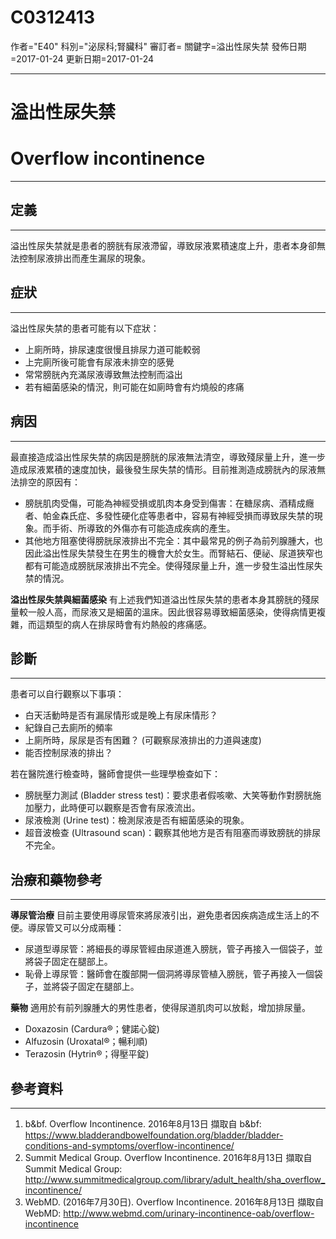 # C0312413
作者="E40"
科別="泌尿科;腎臟科"
審訂者=
關鍵字=溢出性尿失禁
發佈日期=2017-01-24
更新日期=2017-01-24

----------
# 溢出性尿失禁
# Overflow incontinence
----------
## 定義
----------

溢出性尿失禁就是患者的膀胱有尿液滯留，導致尿液累積速度上升，患者本身卻無法控制尿液排出而產生漏尿的現象。

## 症狀
----------

溢出性尿失禁的患者可能有以下症狀：

- 上廁所時，排尿速度很慢且排尿力道可能較弱
- 上完廁所後可能會有尿液未排空的感覺
- 常常膀胱內充滿尿液導致無法控制而溢出
- 若有細菌感染的情況，則可能在如廁時會有灼燒般的疼痛
## 病因
----------

最直接造成溢出性尿失禁的病因是膀胱的尿液無法清空，導致殘尿量上升，進一步造成尿液累積的速度加快，最後發生尿失禁的情形。目前推測造成膀胱內的尿液無法排空的原因有：

- 膀胱肌肉受傷，可能為神經受損或肌肉本身受到傷害：在糖尿病、酒精成癮者、帕金森氏症、多發性硬化症等患者中，容易有神經受損而導致尿失禁的現象。而手術、所導致的外傷亦有可能造成疾病的產生。
- 其他地方阻塞使得膀胱尿液排出不完全：其中最常見的例子為前列腺腫大，也因此溢出性尿失禁發生在男生的機會大於女生。而腎結石、便祕、尿道狹窄也都有可能造成膀胱尿液排出不完全。使得殘尿量上升，進一步發生溢出性尿失禁的情況。

**溢出性尿失禁與細菌感染**
有上述我們知道溢出性尿失禁的患者本身其膀胱的殘尿量較一般人高，而尿液又是細菌的溫床。因此很容易導致細菌感染，使得病情更複雜，而這類型的病人在排尿時會有灼熱般的疼痛感。

## 診斷
----------

患者可以自行觀察以下事項：

- 白天活動時是否有漏尿情形或是晚上有尿床情形？
- 紀錄自己去廁所的頻率
- 上廁所時，尿尿是否有困難？ (可觀察尿液排出的力道與速度)
- 能否控制尿液的排出？

若在醫院進行檢查時，醫師會提供一些理學檢查如下：

- 膀胱壓力測試 (Bladder stress test)：要求患者假咳嗽、大笑等動作對膀胱施加壓力，此時便可以觀察是否會有尿液流出。
- 尿液檢測 (Urine test)：檢測尿液是否有細菌感染的現象。
- 超音波檢查 (Ultrasound scan)：觀察其他地方是否有阻塞而導致膀胱的排尿不完全。
## 治療和藥物參考
----------

******導尿管****治療**
目前主要使用導尿管來將尿液引出，避免患者因疾病造成生活上的不便。導尿管又可以分成兩種：

- 尿道型導尿管：將細長的導尿管經由尿道進入膀胱，管子再接入一個袋子，並將袋子固定在腿部上。
- 恥骨上導尿管：醫師會在腹部開一個洞將導尿管植入膀胱，管子再接入一個袋子，並將袋子固定在腿部上。

**藥物**
適用於有前列腺腫大的男性患者，使得尿道肌肉可以放鬆，增加排尿量。

- Doxazosin (Cardura®；健諾心錠)
- Alfuzosin (Uroxatal®；暢利順)
- Terazosin (Hytrin®；得壓平錠)
## 參考資料
----------
1. b&bf. Overflow Incontinence. 2016年8月13日 擷取自 b&bf:
  https://www.bladderandbowelfoundation.org/bladder/bladder-conditions-and-symptoms/overflow-incontinence/
2. Summit Medical Group. Overflow Incontinence. 2016年8月13日 擷取自 Summit Medical Group:
  http://www.summitmedicalgroup.com/library/adult_health/sha_overflow_incontinence/
3. WebMD. (2016年7月30日). Overflow Incontinence. 2016年8月13日 擷取自 WebMD:
  http://www.webmd.com/urinary-incontinence-oab/overflow-incontinence

